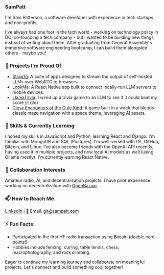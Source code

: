 ### SamPatt

I'm Sam Patterson, a software developer with experience in tech startups and non-profits.

I've always had one foot in the tech world - working on technology policy in DC, co-founding a tech company - but I wanted to be building new things instead of writing about them. After graduating from General Assembly's immersive software engineering bootcamp, I can build them alongside others - maybe you!

### 🔭 **Projects I'm Proud Of**

  - [StrapTo](https://github.com/SamPatt/strapto-server): A suite of apps designed to stream the output of self-hosted LLMs over WebRTC to browsers.
  - [LookMa](https://github.com/SamPatt/lookma): A React Native app built to connect locally-run LLM servers to mobile devices.
  - [LlamaTrivia](https://youtu.be/itk5oz_f27M?si=YXh4irrNuVmh1Brv): I wired up a trivia game to an LLM to see if it could beat my score (it did)
  - [Close Encounters of the Cute Kind](https://github.com/SamPatt/close-encounters-of-the-cute-kind): A game built in a week that blends classic maze navigation with a space theme, leveraging AI assets.

### 🌱 **Skills & Currently Learning** 
I honed my skills in JavaScript and Python, learning React and Django. I'm familiar with MongoDB and SQL (Postgres). I'm well-versed with Git, GitHub, Bitcoin, and Linux. I've also become friends with the OpenAI API recently, having used it in multiple projects, and now local AI models as well (using Ollama mostly). I'm currently learning React Native.

### 👯 **Collaboration Interests** 
Amateur radio, AI, and decentralization projects. I have prior experience working on decentralization with [OpenBazaar](https://github.com/OpenBazaar).

### 📫 **How to Reach Me** 
[LinkedIn](https://www.linkedin.com/in/sampatt-dev/) | 📧 Email: [git@sampatt.com](mailto:git@sampatt.com)


### ⚡ **Fun Facts**: 
  - Participated in the first HF radio transaction using Bitcoin (double nerd points!)
  - Hobbies include fencing, curling, table tennis, chess, macrophotography, and rock climbing.

Eager to continue my learning journey and collaborate on meaningful projects. Let's connect and build something cool together!
